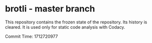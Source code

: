 # brotli - master branch

This repository contains the frozen state of the repository.
Its history is cleared. It is used only for static code
analysis with Codacy.

Commit Time: 1712720977